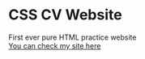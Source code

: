 # CSS CV Website
First ever pure HTML practice website<br>
<a href="https://coolbylaki.github.io/CSS-CVSite-Practice/">You can check my site here</a>

